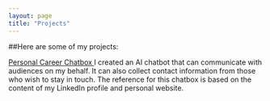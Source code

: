 ```yaml
---
layout: page
title: "Projects"
---
```

##Here are some of my projects:

<ins>Personal Career Chatbox </ins>
I created an AI chatbot that can communicate with audiences on my behalf. It can also collect contact information from those who wish to stay in touch. The reference for this chatbox is based on the content of my LinkedIn profile and personal website.

<script
  type="module"
  src="https://gradio.s3-us-west-2.amazonaws.com/5.34.2/gradio.js"
></script>

<gradio-app src="https://billyking121-career-conversation.hf.space"></gradio-app>
